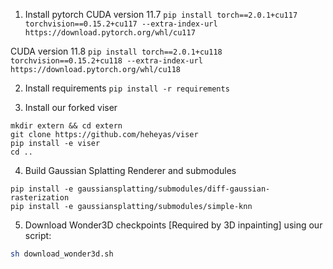1. Install pytorch
CUDA version 11.7
`pip install torch==2.0.1+cu117 torchvision==0.15.2+cu117 --extra-index-url https://download.pytorch.org/whl/cu117`

CUDA version 11.8
`pip install torch==2.0.1+cu118 torchvision==0.15.2+cu118 --extra-index-url https://download.pytorch.org/whl/cu118`

2. Install requirements
`pip install -r requirements`

3. Install our forked viser
```
mkdir extern && cd extern
git clone https://github.com/heheyas/viser 
pip install -e viser
cd ..
```

4. Build Gaussian Splatting Renderer and submodules
```
pip install -e gaussiansplatting/submodules/diff-gaussian-rasterization
pip install -e gaussiansplatting/submodules/simple-knn
```

5. Download Wonder3D checkpoints [Required by 3D inpainting] using our script:
```bash
sh download_wonder3d.sh
```